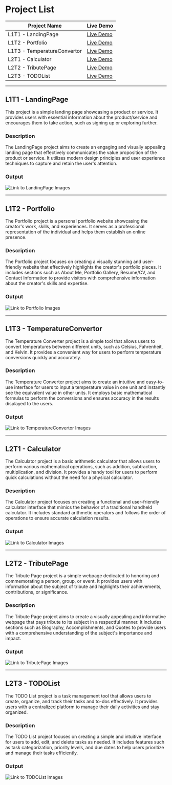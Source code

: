 # Project List

| Project Name                | Live Demo                                |
| --------------------------- | ---------------------------------------- |
| L1T1 - LandingPage          | [Live Demo](https://arise-aizen-404.github.io/OasisInfoByte-Internship/L1T1%20-%20LandingPage/)          |
| L1T2 - Portfolio            | [Live Demo](https://arise-aizen-404.github.io/OasisInfoByte-Internship/L1T2%20-%20Portfolio/)             |
| L1T3 - TemperatureConvertor | [Live Demo](https://arise-aizen-404.github.io/OasisInfoByte-Internship/L1T3%20-%20TemperatureConvertor/) |
| L2T1 - Calculator           | [Live Demo](https://arise-aizen-404.github.io/OasisInfoByte-Internship/L2T1%20-%20Calculator/)            |
| L2T2 - TributePage          | [Live Demo](https://arise-aizen-404.github.io/OasisInfoByte-Internship/L2T2%20-%20TributePage/)          |
| L2T3 - TODOList             | [Live Demo](https://arise-aizen-404.github.io/OasisInfoByte-Internship/L2T3%20-%20TODOList/)             |

---

## L1T1 - LandingPage

This project is a simple landing page showcasing a product or service. It provides users with essential information about the product/service and encourages them to take action, such as signing up or exploring further.

### Description

The LandingPage project aims to create an engaging and visually appealing landing page that effectively communicates the value proposition of the product or service. It utilizes modern design principles and user experience techniques to capture and retain the user's attention.

### Output

![Link to LandingPage Images](./outputs/l1p1.png)

---

## L1T2 - Portfolio

The Portfolio project is a personal portfolio website showcasing the creator's work, skills, and experiences. It serves as a professional representation of the individual and helps them establish an online presence.

### Description

The Portfolio project focuses on creating a visually stunning and user-friendly website that effectively highlights the creator's portfolio pieces. It includes sections such as About Me, Portfolio Gallery, Resume/CV, and Contact Information to provide visitors with comprehensive information about the creator's skills and expertise.

### Output

![Link to Portfolio Images](./outputs/portfolio.png)

---

## L1T3 - TemperatureConvertor

The Temperature Converter project is a simple tool that allows users to convert temperatures between different units, such as Celsius, Fahrenheit, and Kelvin. It provides a convenient way for users to perform temperature conversions quickly and accurately.

### Description

The Temperature Converter project aims to create an intuitive and easy-to-use interface for users to input a temperature value in one unit and instantly see the equivalent value in other units. It employs basic mathematical formulas to perform the conversions and ensures accuracy in the results displayed to the users.

### Output

![Link to TemperatureConvertor Images](./outputs/temperature.png)

---

## L2T1 - Calculator

The Calculator project is a basic arithmetic calculator that allows users to perform various mathematical operations, such as addition, subtraction, multiplication, and division. It provides a handy tool for users to perform quick calculations without the need for a physical calculator.

### Description

The Calculator project focuses on creating a functional and user-friendly calculator interface that mimics the behavior of a traditional handheld calculator. It includes standard arithmetic operators and follows the order of operations to ensure accurate calculation results.

### Output

![Link to Calculator Images](./outputs/calculator.png)

---

## L2T2 - TributePage

The Tribute Page project is a simple webpage dedicated to honoring and commemorating a person, group, or event. It provides users with information about the subject of tribute and highlights their achievements, contributions, or significance.

### Description

The Tribute Page project aims to create a visually appealing and informative webpage that pays tribute to its subject in a respectful manner. It includes sections such as Biography, Accomplishments, and Quotes to provide users with a comprehensive understanding of the subject's importance and impact.

### Output

![Link to TributePage Images](./outputs/tribute.png)

---

## L2T3 - TODOList

The TODO List project is a task management tool that allows users to create, organize, and track their tasks and to-dos effectively. It provides users with a centralized platform to manage their daily activities and stay organized.

### Description

The TODO List project focuses on creating a simple and intuitive interface for users to add, edit, and delete tasks as needed. It includes features such as task categorization, priority levels, and due dates to help users prioritize and manage their tasks efficiently.

### Output

![Link to TODOList Images](./outputs/todo.png)
